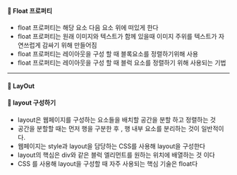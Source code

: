 #### 🔸 Float 프로퍼티

- float 프로퍼티는 해당 요소 다음 요소 위에 떠있게 한다
- float 프로퍼티는 원래 이미지와 텍스트가 함께 있을때 이미지 주위를 텍스트가 자연쓰럽게 감싸기 위해 만들어짐
- float 프로퍼티는 레이아웃을 구성 할 때 블록요소를 정렬하기위해 사용
- float 프로퍼티는 레이아웃을 구성 할 때 블럭 요소를 정렬하기 위해 사용되는 기법

--------------------------------

#### 🔸 LayOut

#### 🔹 layout 구성하기

- layout은 웹페이지를 구성하는 요소들을 배치할 공간을 분할 하고 정렬하는 것
- 공간을 분할할 때는 먼저 행을 구분한 후 , 행 내부 요소를 분리하는 것이 일반적이다.
- 웹페이지는 style과 layout을 담당하는 CSS를 사용해 layout을 구성한다
- layout의 핵심은 div와 같은 블럭 엘리먼트를 원하는 위치에 배열하는 것 이다
- CSS 를 사용해 layout을 구성할 때 자주 사용되는 핵심 기술은 float다






